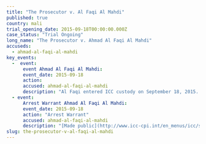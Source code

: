 ```yaml
---
title: "The Prosecutor v. Al Faqi Al Mahdi"
published: true
country: mali
trial_opening_date: 2015-09-18T00:00:00.000Z
case_status: "Trial Ongoing"
long_name: "The Prosecutor v. Ahmad Al Faqi Al Mahdi"
accuseds:
  - ahmad-al-faqi-al-mahdi
key_events: 
  -  event:
      event Ahmad Al Faqi Al Mahdi:
      event_date: 2015-09-18
      action:
      accused: ahmad-al-faqi-al-mahdi
      description: "Al Faqi entered ICC custody on September 18, 2015. He was transferred to The Hague on September 26, 2015. Confirmation of charges hearing occurred on March 1, 2016."
  - event:
      Arrest Warrant Ahmad Al Faqi Al Mahdi:
      event_date: 2015-09-18
      action: "Arrest Warrant"
      accused: ahmad-al-faqi-al-mahdi
      description: "[Made public](http://www.icc-cpi.int/en_menus/icc/situations%20and%20cases/situations/icc0112/related-cases/ICC-01_12-01_15/court-records/chambers/ptcI/Pages/1.aspx)"
slug: the-prosecutor-v-al-faqi-al-mahdi
---
```

